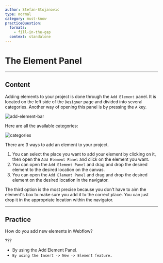 ```yaml
---
author: Stefan-Stojanovic
type: normal
category: must-know
practiceQuestion:
  formats:
    - fill-in-the-gap
  context: standalone
---
```


# The Element Panel


---

## Content

Adding elements to your project is done through the `Add Element` panel. It is located on the left side of the `Designer` page and divided into several categories. Another way of opening this panel is by pressing the `A` key.

![add-element-bar](https://img.enkipro.com/b51113cb0c5d67f7fba96474f7847178.png)

Here are all the available categories:

![categories](https://img.enkipro.com/bf5476f45a3949d799dfe79d010e3436.png)

There are 3 ways to add an element to your project. 

1. You can select the place you want to add your element by clicking on it, then open the `Add Element Panel` and click on the element you want.
2. You can open the `Add Element Panel` and drag and drop the desired element to the desired location on the canvas.
3. You can open the `Add Element Panel` and drag and drop the desired element on the desired location in the navigator.

The third option is the most precise because you don't have to aim the element's box to make sure you add it to the correct place. You can just drop it in the 
appropriate location within the navigator.


---

## Practice

How do you add new elements in Webflow?

???

- By using the Add Element Panel.
- `By using the Insert -> New -> Element feature.`
